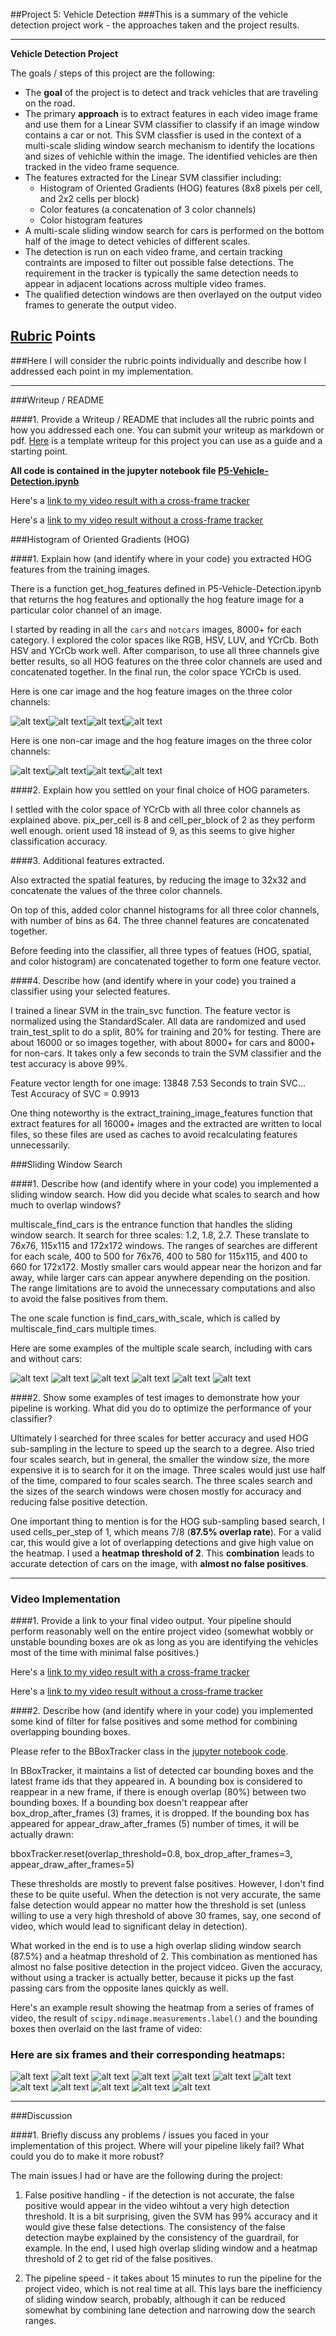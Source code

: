 ##Project 5: Vehicle Detection
###This is a summary of the vehicle detection project work - the approaches taken and the project results.

---

**Vehicle Detection Project**

The goals / steps of this project are the following:

* The **goal** of the project is to detect and track vehicles that are traveling on the road.
* The primary **approach** is to extract features in each video image frame and use them for a Linear SVM classifier to classify if an image window contains a car or not. This SVM classfier is used in the context of a multi-scale sliding window search mechanism to identify the locations and sizes of vehichle within the image. The identified vehicles are then tracked in the video frame sequence.
* The features extracted for the Linear SVM classifier including:
    * Histogram of Oriented Gradients (HOG) features (8x8 pixels per cell, and 2x2 cells per block)
    * Color features (a concatenation of 3 color channels)
    * Color histogram features
* A multi-scale sliding window search for cars is performed on the bottom half of the image to detect vehicles of different scales.
* The detection is run on each video frame, and certain tracking contraints are imposed to filter out possible false detections. The requirement in the tracker is typically the same detection needs to appear in adjacent locations across multiple video frames.
* The qualified detection windows are then overlayed on the output video frames to generate the output video.

[//]: # (Image References)
[image1]: ./examples/bboxes_and_heat.png
[image2]: ./examples/car_not_car.png
[image3]: ./examples/HOG_example.jpg
[image4]: ./examples/labels_map.png
[image5]: ./examples/output_bboxes.png
[image6]: ./examples/sliding_window.jpg
[image7]: ./examples/sliding_windows.jpg
[image8]: ./examples/test_car_img.png
[image9]: ./examples/test_car_hog1.png
[image10]: ./examples/test_car_hog2.png
[image11]: ./examples/test_car_hog3.png
[image12]: ./examples/test_notcar_img.png
[image13]: ./examples/test_notcar_hog1.png
[image14]: ./examples/test_notcar_hog2.png
[image15]: ./examples/test_notcar_hog3.png
[image16]: ./examples/test_heatmap_b1.jpg
[image17]: ./examples/test_heatmap_h1.jpg
[image18]: ./examples/test_heatmap_b2.jpg
[image19]: ./examples/test_heatmap_h2.jpg
[image20]: ./examples/test_heatmap_b3.jpg
[image21]: ./examples/test_heatmap_h3.jpg
[image22]: ./examples/test_heatmap_b4.jpg
[image23]: ./examples/test_heatmap_h4.jpg
[image24]: ./examples/test_heatmap_b5.jpg
[image25]: ./examples/test_heatmap_h5.jpg
[image26]: ./examples/test_heatmap_b6.jpg
[image27]: ./examples/test_heatmap_h6.jpg
[image28]: ./examples/test_multiscale1.jpg
[image29]: ./examples/test_multiscale2.jpg
[image30]: ./examples/test_multiscale3.jpg
[image31]: ./examples/test_multiscale4.jpg
[image32]: ./examples/test_multiscale5.jpg
[image33]: ./examples/test_multiscale6.jpg
[video34]: ./project_video.mp4
[code]: ./P5-Vehicle-Detection.ipynb

## [Rubric](https://review.udacity.com/#!/rubrics/513/view) Points
###Here I will consider the rubric points individually and describe how I addressed each point in my implementation.  

---
###Writeup / README

####1. Provide a Writeup / README that includes all the rubric points and how you addressed each one.  You can submit your writeup as markdown or pdf.  [Here](https://github.com/udacity/CarND-Vehicle-Detection/blob/master/writeup_template.md) is a template writeup for this project you can use as a guide and a starting point.  

**All code is contained in the jupyter notebook file [P5-Vehicle-Detection.ipynb](https://github.com/xingjin2017/CarND-Vehicle-Detection/blob/master/P5-Vehicle-Detection.ipynb)**

Here's a [link to my video result with a cross-frame tracker](https://youtu.be/9ZCsaPU8P_g)

Here's a [link to my video result without a cross-frame tracker](https://youtu.be/jeXI5l_FT_4)

###Histogram of Oriented Gradients (HOG)

####1. Explain how (and identify where in your code) you extracted HOG features from the training images.

There is a function get_hog_features defined in P5-Vehicle-Detection.ipynb that returns the hog features and optionally the hog feature image for a particular color channel of an image.

I started by reading in all the `cars` and `notcars` images, 8000+ for each category. I explored the color spaces like RGB, HSV, LUV, and YCrCb. Both HSV and YCrCb work well. After comparison, to use all three channels give better results, so all HOG features on the three color channels are used and concatenated together. In the final run, the color space YCrCb is used.

Here is one car image and the hog feature images on the three color channels:

![alt text][image8]![alt text][image9]![alt text][image10]![alt text][image11]

Here is one non-car image and the hog feature images on the three color channels:

![alt text][image12]![alt text][image13]![alt text][image14]![alt text][image15]

####2. Explain how you settled on your final choice of HOG parameters.

I settled with the color space of YCrCb with all three color channels as explained above. pix_per_cell is 8 and cell_per_block of 2 as they perform well enough. orient used 18 instead of 9, as this seems to give higher classification accuracy.

####3. Additional features extracted.

Also extracted the spatial features, by reducing the image to 32x32 and concatenate the values of the three color channels.

On top of this, added color channel histograms for all three color channels, with number of bins as 64. The three channel features are concatenated together.

Before feeding into the classifier, all three types of featues (HOG, spatial, and color histogram) are concatenated together to form one feature vector.

####4. Describe how (and identify where in your code) you trained a classifier using your selected features.

I trained a linear SVM in the train_svc function. The feature vector is normalized using the StandardScaler. All data are randomized and used train_test_split to do a split, 80% for training and 20% for testing. There are about 16000 or so images together, with about 8000+ for cars and 8000+ for non-cars. It takes only a few seconds to train the SVM classifier and the test accuracy is above 99%.

Feature vector length for one image: 13848
7.53 Seconds to train SVC...
Test Accuracy of SVC =  0.9913

One thing noteworthy is the extract_training_image_features function that extract features for all 16000+ images and the extracted are written to local files, so these files are used as caches to avoid recalculating features unnecessarily.

###Sliding Window Search

####1. Describe how (and identify where in your code) you implemented a sliding window search.  How did you decide what scales to search and how much to overlap windows?

multiscale_find_cars is the entrance function that handles the sliding window search. It search for three scales: 1.2, 1.8, 2.7. These translate to 76x76, 115x115 and 172x172 windows. The ranges of searches are different for each scale, 400 to 500 for 76x76, 400 to 580 for 115x115, and 400 to 660 for 172x172. Mostly smaller cars would appear near the horizon and far away, while larger cars can appear anywhere depending on the position. The range limitations are to avoid the unnecessary computations and also to avoid the false positives from them.

The one scale function is find_cars_with_scale, which is called by multiscale_find_cars multiple times.

Here are some examples of the multiple scale search, including with cars and without cars:

![alt text][image28]
![alt text][image29]
![alt text][image30]
![alt text][image31]
![alt text][image32]
![alt text][image33]

####2. Show some examples of test images to demonstrate how your pipeline is working.  What did you do to optimize the performance of your classifier?

Ultimately I searched for three scales for better accuracy and used HOG sub-sampling in the lecture to speed up the search to a degree. Also tried four scales search, but in general, the smaller the window size, the more expensive it is to search for it on the image. Three scales would just use half of the time, compared to four scales search. The three scales search and the sizes of the search windows were chosen mostly for accuracy and reducing false positive detection.

One important thing to mention is for the HOG sub-sampling based search, I used cells_per_step of 1, which means 7/8 (**87.5% overlap rate**). For a valid car, this would give a lot of overlapping detections and give high value on the heatmap. I used a **heatmap threshold of 2**. This **combination** leads to accurate detection of cars on the image, with **almost no false positives**.

---

### Video Implementation

####1. Provide a link to your final video output.  Your pipeline should perform reasonably well on the entire project video (somewhat wobbly or unstable bounding boxes are ok as long as you are identifying the vehicles most of the time with minimal false positives.)

Here's a [link to my video result with a cross-frame tracker](https://youtu.be/9ZCsaPU8P_g)

Here's a [link to my video result without a cross-frame tracker](https://youtu.be/jeXI5l_FT_4)


####2. Describe how (and identify where in your code) you implemented some kind of filter for false positives and some method for combining overlapping bounding boxes.

Please refer to the BBoxTracker class in the [jupyter notebook code](https://github.com/xingjin2017/CarND-Vehicle-Detection/blob/master/P5-Vehicle-Detection.ipynb).

In BBoxTracker, it maintains a list of detected car bounding boxes and the latest frame ids that they appeared in. A bounding box is considered to reappear in a new frame, if there is enough overlap (80%) between two bounding boxes. If a bounding box doesn't reappear after box_drop_after_frames (3) frames, it is dropped. If the bounding box has appeared for appear_draw_after_frames (5) number of times, it will be actually drawn:

bboxTracker.reset(overlap_threshold=0.8, box_drop_after_frames=3, appear_draw_after_frames=5)

These thresholds are mostly to prevent false positives. However, I don't find these to be quite useful. When the detection is not very accurate, the same false detection would appear no matter how the threshold is set (unless willing to use a very high threshold of above 30 frames, say, one second of video, which would lead to significant delay in detection).

What worked in the end is to use a high overlap sliding window search (87.5%) and a heatmap threshold of 2. This combination as mentioned has almost no false positive detection in the project vidceo. Given the accuracy, without using a tracker is actually better, because it picks up the fast passing cars from the opposite lanes quickly as well.

Here's an example result showing the heatmap from a series of frames of video, the result of `scipy.ndimage.measurements.label()` and the bounding boxes then overlaid on the last frame of video:

### Here are six frames and their corresponding heatmaps:

![alt text][image16]
![alt text][image17]
![alt text][image18]
![alt text][image19]
![alt text][image20]
![alt text][image21]
![alt text][image22]
![alt text][image23]
![alt text][image24]
![alt text][image25]
![alt text][image26]
![alt text][image27]

---

###Discussion

####1. Briefly discuss any problems / issues you faced in your implementation of this project.  Where will your pipeline likely fail?  What could you do to make it more robust?

The main issues I had or have are the following during the project:

1. False positive handling - if the detection is not accurate, the false positive would appear in the video wihtout a very high detection threshold. It is a bit surprising, given the SVM has 99% accuracy and it would give these false detections. The consistency of the false detection maybe explained by the consistency of the guardrail, for example. In the end, I used high overlap sliding window and a heatmap threshold of 2 to get rid of the false positives.

2. The pipeline speed - it takes about 15 minutes to run the pipeline for the project video, which is not real time at all. This lays bare the inefficiency of sliding window search, probably, although it can be reduced somewhat by combining lane detection and narrowing dow the search ranges.

